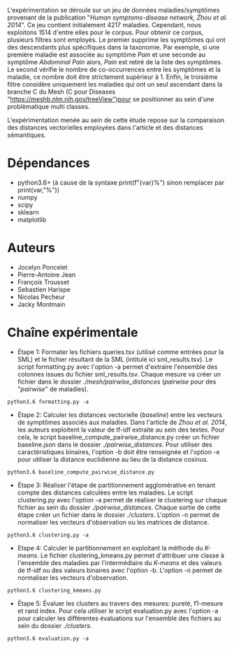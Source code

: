 L'expérimentation se déroule sur un jeu de données maladies/symptômes provenant de la publication "*Human symptoms-disease network, Zhou et al. 2014*". Ce jeu contient initialement 4217 maladies. Cependant, nous exploitons 1514 d'entre elles pour le corpus. Pour obtenir ce corpus, plusieurs filtres sont employés.
Le premier supprime les symptômes qui ont des descendants plus spécifiques dans la taxonomie. Par exemple, si une première maladie est associée au symptôme *Pain* et une seconde au symptôme *Abdominal Pain* alors, *Pain* est retiré de la liste des symptômes.
Le second vérifie le nombre de co-occurrences entre les symptômes et la maladie, ce nombre doit être strictement supérieur à 1.
Enfin, le troisième filtre considère uniquement les maladies qui ont un seul ascendant dans la branche C du Mesh (C pour Diseases "https://meshb.nlm.nih.gov/treeView")pour se positionner au sein d'une problèmatique multi classes.

<!-- Cependant, nous exploitons 1755 d'entre elles pour le corpus 1 et 1005 pour le corpus 2. Pour le corpus 1 deux filtres sont employés. Le premier filtre les symptômes sur le nombre de co-occurrences avec la maladie, ce nombre doit être strictement supérieur à 1. Le second filtre considère uniquement les maladies qui ont un seul ascendant dans la branche C du Mesh (C pour Diseases "https://meshb.nlm.nih.gov/treeView"), ainsi nous nous situons au sein d'un problème multi classes mais mono label. Pour le corpus 2, les mêmes filtres sont conservés mais nous limitons le nombre de symptômes par maladie dans l'intervalle 5 à 50.-->

L'expérimentation menée au sein de cette étude repose sur la comparaison des distances vectorielles employées dans l'article et des distances sémantiques.

# Dépendances

* python3.6+ (à cause de la syntaxe print(f"{var}%") sinon remplacer par print(var,"%"))
* numpy
* scipy
* sklearn
* matplotlib

# Auteurs

* Jocelyn Poncelet
* Pierre-Antoine Jean
* François Trousset
* Sebastien Harispe
* Nicolas Pecheur
* Jacky Montmain

# Chaîne expérimentale

* Étape 1: Formater les fichiers queries.tsv (utilisé comme entrées pour la SML) et le fichier résultant de la SML (intitulé ici sml\_results.tsv). Le script formatting.py avec l'option -a permet d'extraire l'ensemble des colonnes issues du fichier sml\_results.tsv. Chaque mesure va créer un fichier dans le dossier *./mesh/pairwise_distances* (*pairwise* pour des "*pairwise*" de maladies).

`python3.6 formatting.py -a`

* Étape 2: Calculer les distances vectorielle (*baseline*) entre les vecteurs de symptômes associés aux maladies. Dans l'article de *Zhou et al. 2014*, les auteurs exploitent la valeur de tf-idf extraite au sein des textes. Pour cela, le script baseline\_compute\_pairwise\_distance.py créer un fichier baseline.json dans le dossier *./pairwise_distances*. Pour utiliser des caractéristiques binaires, l'option -b doit être renseignée et l'option -e pour utiliser la distance euclidienne au lieu de la distance cosinus.

`python3.6 baseline_compute_pairwise_distance.py`

* Étape 3: Réaliser l'étape de partitionnement agglomérative en tenant compte des distances calculées entre les maladies. Le script clustering.py avec l'option -a permet de réaliser le clustering sur chaque fichier au sein du dossier *./pairwise\_distances*. Chaque sortie de cette étape créer un fichier dans le dossier *./clusters*. L'option -n permet de normaliser les vecteurs d'observation ou les matrices de distance.

`python3.6 clustering.py -a`

* Etape 4: Calculer le partitionnement en exploitant la méthode du *K-means*. Le fichier clustering\_kmeans.py permet d'attribuer une classe à l'ensemble des maladies par l'intermédiaire du *K-means* et des valeurs de tf-idf ou des valeurs binaires avec l'option -b. L'option -n permet de normaliser les vecteurs d'observation.

`python3.6 clustering_kmeans.py`

* Étape 5: Évaluer les clusters au travers des mesures: pureté, f1-mesure et rand index. Pour cela utiliser le script evaluation.py avec l'option -a pour calculer les différentes évaluations sur l'ensemble des fichiers au sein du dossier *./clusters*.

`python3.6 evaluation.py -a`
